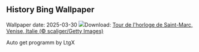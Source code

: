 ## History Bing Wallpaper
Wallpaper date: 2025-03-30
![](https://www.bing.com/th?id=OHR.ItalyClock_FR-FR5009254968_UHD.jpg&w=1000)Download: [Tour de l'horloge de Saint-Marc, Venise, Italie (© scaliger/Getty Images)](https://www.bing.com/th?id=OHR.ItalyClock_FR-FR5009254968_UHD.jpg)

Auto get programm by LtgX
